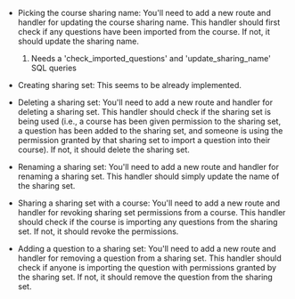 - Picking the course sharing name: You'll need to add a new route and handler for updating the course sharing name. This handler should first check if any questions have been imported from the course. If not, it should update the sharing name.
    1. Needs a 'check_imported_questions' and 'update_sharing_name' SQL queries

- Creating sharing set: This seems to be already implemented.

- Deleting a sharing set: You'll need to add a new route and handler for deleting a sharing set. This handler should check if the sharing set is being used (i.e., a course has been given permission to the sharing set, a question has been added to the sharing set, and someone is using the permission granted by that sharing set to import a question into their course). If not, it should delete the sharing set.

- Renaming a sharing set: You'll need to add a new route and handler for renaming a sharing set. This handler should simply update the name of the sharing set.

- Sharing a sharing set with a course: You'll need to add a new route and handler for revoking sharing set permissions from a course. This handler should check if the course is importing any questions from the sharing set. If not, it should revoke the permissions.

- Adding a question to a sharing set: You'll need to add a new route and handler for removing a question from a sharing set. This handler should check if anyone is importing the question with permissions granted by the sharing set. If not, it should remove the question from the sharing set.